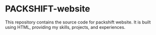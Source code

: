 # PACKSHIFT-website
This repository contains the source code for packshift website. It is built using HTML, providing  my skills, projects, and experiences.
